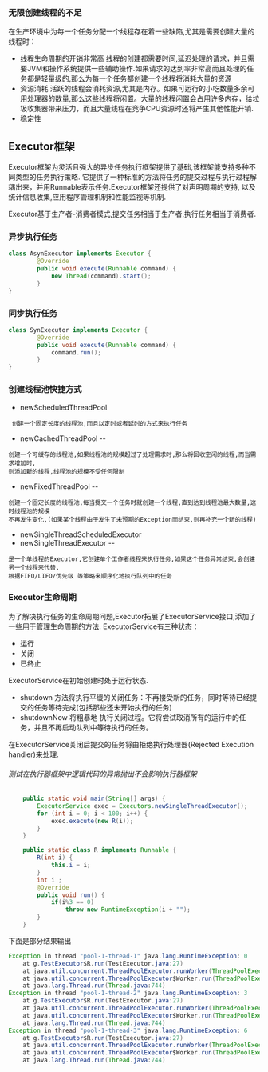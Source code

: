 ### 无限创建线程的不足
在生产环境中为每一个任务分配一个线程存在着一些缺陷,尤其是需要创建大量的线程时：

* 线程生命周期的开销非常高
线程的创建都需要时间,延迟处理的请求，并且需要JVM和操作系统提供一些辅助操作.如果请求的达到率非常高而且处理的任务都是轻量级的,那么为每一个任务都创建一个线程将消耗大量的资源
* 资源消耗
活跃的线程会消耗资源,尤其是内存。如果可运行的小吃数量多余可用处理器的数量,那么这些线程将闲置。大量的线程闲置会占用许多内存，给垃圾收集器带来压力，而且大量线程在竞争CPU资源时还将产生其他性能开销.
* 稳定性

## Executor框架
Executor框架为灵活且强大的异步任务执行框架提供了基础,该框架能支持多种不同类型的任务执行策略. 它提供了一种标准的方法将任务的提交过程与执行过程解耦出来，并用Runnable表示任务.Executor框架还提供了对声明周期的支持,
以及统计信息收集,应用程序管理机制和性能监视等机制.

Executor基于生产者-消费者模式,提交任务相当于生产者,执行任务相当于消费者.

### 异步执行任务
```java
class AsynExecutor implements Executor {
		@Override
		public void execute(Runnable command) {
			new Thread(command).start();
		}
}
```

### 同步执行任务
```java
class SynExecutor implements Executor {
		@Override
		public void execute(Runnable command) {
			command.run();
		}
}
```

### 创建线程池快捷方式
* newScheduledThreadPool
```
 创建一个固定长度的线程池,而且以定时或者延时的方式来执行任务
```
* newCachedThreadPool --
```
创建一个可缓存的线程池,如果线程池的规模超过了处理需求时,那么将回收空闲的线程,而当需求增加时,
则添加新的线程,线程池的规模不受任何限制
```
* newFixedThreadPool --
```
创建一个固定长度的线程池,每当提交一个任务时就创建一个线程,直到达到线程池最大数量,这时线程池的规模
不再发生变化,(如果某个线程由于发生了未预期的Exception而结束,则再补充一个新的线程)
```
* newSingleThreadScheduledExecutor
* newSingleThreadExecutor  --
```
是一个单线程的Executor,它创建单个工作者线程来执行任务,如果这个任务异常结束,会创建另一个线程来代替.
根据FIFO/LIFO/优先级 等策略来顺序化地执行队列中的任务
```

### Executor生命周期
为了解决执行任务的生命周期问题,Executor拓展了ExecutorService接口,添加了一些用于管理生命周期的方法.
ExecutorService有三种状态：
* 运行
* 关闭
* 已终止

ExecutorService在初始创建时处于运行状态.
* shutdown 方法将执行平缓的关闭任务：不再接受新的任务，同时等待已经提交的任务等待完成(包括那些还未开始执行的任务)
* shutdownNow 将粗暴地 执行关闭过程。它将尝试取消所有的运行中的任务，并且不再启动队列中等待执行的任务。

在ExecutorService关闭后提交的任务将由拒绝执行处理器(Rejected Execution handler)来处理.





###### 测试在执行器框架中逻辑代码的异常抛出不会影响执行器框架
```java
	public static void main(String[] args) {
		ExecutorService exec = Executors.newSingleThreadExecutor();
		for (int i = 0; i < 100; i++) {
			exec.execute(new R(i));
		}
	}

	public static class R implements Runnable {
		R(int i) {
			this.i = i;
		}
		int i ;
		@Override
		public void run() {
			if(i%3 == 0)
				throw new RuntimeException(i + "");
		}
	}
```
下面是部分结果输出
```java
Exception in thread "pool-1-thread-1" java.lang.RuntimeException: 0
	at g.TestExecutor$R.run(TestExecutor.java:27)
	at java.util.concurrent.ThreadPoolExecutor.runWorker(ThreadPoolExecutor.java:1145)
	at java.util.concurrent.ThreadPoolExecutor$Worker.run(ThreadPoolExecutor.java:615)
	at java.lang.Thread.run(Thread.java:744)
Exception in thread "pool-1-thread-2" java.lang.RuntimeException: 3
	at g.TestExecutor$R.run(TestExecutor.java:27)
	at java.util.concurrent.ThreadPoolExecutor.runWorker(ThreadPoolExecutor.java:1145)
	at java.util.concurrent.ThreadPoolExecutor$Worker.run(ThreadPoolExecutor.java:615)
	at java.lang.Thread.run(Thread.java:744)
Exception in thread "pool-1-thread-3" java.lang.RuntimeException: 6
	at g.TestExecutor$R.run(TestExecutor.java:27)
	at java.util.concurrent.ThreadPoolExecutor.runWorker(ThreadPoolExecutor.java:1145)
	at java.util.concurrent.ThreadPoolExecutor$Worker.run(ThreadPoolExecutor.java:615)
	at java.lang.Thread.run(Thread.java:744)
```
